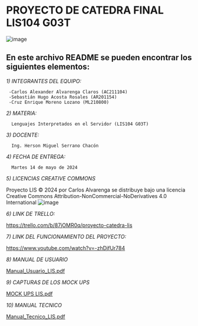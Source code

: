 # PROYECTO DE CATEDRA FINAL LIS104 G03T
![image](https://user-images.githubusercontent.com/79995182/188522186-37932faa-4194-4c29-b288-f1530fa68e41.png)

 ## En este archivo README se pueden encontrar los siguientes elementos:
 
 *1) INTEGRANTES DEL EQUIPO:*
     
     -Carlos Alexander Alvarenga Claros (AC211104)
     -Sebastián Hugo Acosta Rosales (AR201154)
     -Cruz Enrique Moreno Lozano (ML210800)

 *2) MATERIA:*
      
      Lenguajes Interpretados en el Servidor (LIS104 G03T)
      
 *3) DOCENTE:*
      
      Ing. Herson Miguel Serrano Chacón

 *4) FECHA DE ENTREGA:*
 
      Martes 14 de mayo de 2024

 *5) LICENCIAS CREATIVE COMMONS*
      
 Proyecto LIS © 2024 por Carlos Alvarenga se distribuye bajo una licencia Creative Commons Attribution-NonCommercial-NoDerivatives 4.0 International
 ![image](https://github.com/Carlos-Alvarenga721/Proyecto_LIS/assets/79995182/068221fb-ed26-4ab1-9d47-fcd929ff84a8)
 
 *6) LINK DE TRELLO:*
 
  https://trello.com/b/87jOMR0q/proyecto-catedra-lis

      
 *7) LINK DEL FUNCIONAMIENTO DEL PROYECTO:*
      
 https://www.youtube.com/watch?v=-zhDjfUr784


 *8) MANUAL DE USUARIO* 
 
[Manual_Usuario_LIS.pdf](https://github.com/Carlos-Alvarenga721/Proyecto_LIS/files/15316829/Manual_Usuario_LIS.pdf)
        
 *9) CAPTURAS DE LOS MOCK UPS* 
 
[MOCK UPS LIS.pdf](https://github.com/Carlos-Alvarenga721/Proyecto_LIS/files/15316832/MOCK.UPS.LIS.pdf)

*10) MANUAL TECNICO*

[Manual_Tecnico_LIS.pdf](https://github.com/Carlos-Alvarenga721/Proyecto_LIS/files/15316833/Manual_Tecnico_LIS.pdf)
